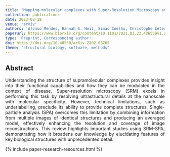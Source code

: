 ```yaml
---
title: "Mapping molecular complexes with Super-Resolution Microscopy and Single-Particle Analysis"
collection: publications
date: 2022-02-18
venue: 'arXiv'
authors: 'Afonso Mendes, Hannah S. Heil, Simao Coelho, Christophe Leterrier, Ricardo Henriques'
paperurl: https://www.biorxiv.org/content/10.1101/2021.03.23.436559v1.abstract
type: 'Preprint, Corresponding author'
doi: https://doi.org/10.48550/arXiv.2202.08765
theme: "structural biology, software, methods"
---
```


<h2> Abstract </h2>
<p align= "justify">
Understanding the structure of supramolecular complexes provides insight into their functional capabilities and how they can be modulated in the context of disease. Super-resolution microscopy (SRM) excels in performing this task by resolving ultrastructural details at the nanoscale with molecular specificity. However, technical limitations, such as underlabelling, preclude its ability to provide complete structures. Single-particle analysis (SPA) overcomes this limitation by combining information from multiple images of identical structures and producing an averaged model, effectively enhancing the resolution and coverage of image reconstructions. This review highlights important studies using SRM-SPA, demonstrating how it broadens our knowledge by elucidating features of key biological structures with unprecedented detail.

{% include paper-research-resources.html %}
